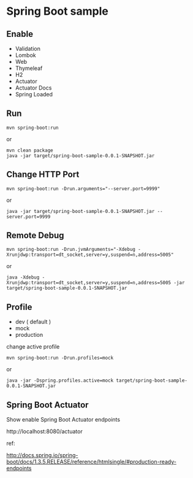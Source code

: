Spring Boot sample
==================

Enable
------

* Validation
* Lombok
* Web
* Thymeleaf
* H2
* Actuator
* Actuator Docs
* Spring Loaded

Run
---

    mvn spring-boot:run

or

    mvn clean package
    java -jar target/spring-boot-sample-0.0.1-SNAPSHOT.jar

Change HTTP Port
----------------

    mvn spring-boot:run -Drun.arguments="--server.port=9999"

or

    java -jar target/spring-boot-sample-0.0.1-SNAPSHOT.jar --server.port=9999

Remote Debug
------------

    mvn spring-boot:run -Drun.jvmArguments="-Xdebug -Xrunjdwp:transport=dt_socket,server=y,suspend=n,address=5005"

or

    java -Xdebug -Xrunjdwp:transport=dt_socket,server=y,suspend=n,address=5005 -jar target/spring-boot-sample-0.0.1-SNAPSHOT.jar

Profile
-------

* dev ( default )
* mock
* production

change active profile

    mvn spring-boot:run -Drun.profiles=mock

or

    java -jar -Dspring.profiles.active=mock target/spring-boot-sample-0.0.1-SNAPSHOT.jar

Spring Boot Actuator
--------------------

Show enable Spring Boot Actuator endpoints

http://localhost:8080/actuator

ref:

http://docs.spring.io/spring-boot/docs/1.3.5.RELEASE/reference/htmlsingle/#production-ready-endpoints

